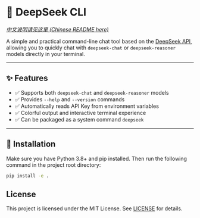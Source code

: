 # 🧠 DeepSeek CLI

*[中文说明请见这里 (Chinese README here)](./README_zh.md)*

A simple and practical command-line chat tool based on the [DeepSeek API](https://deepseek.com), allowing you to quickly chat with `deepseek-chat` or `deepseek-reasoner` models directly in your terminal.

---

## ✨ Features

- ✅ Supports both `deepseek-chat` and `deepseek-reasoner` models
- ✅ Provides `--help` and `--version` commands
- ✅ Automatically reads API Key from environment variables
- ✅ Colorful output and interactive terminal experience
- ✅ Can be packaged as a system command `deepseek`

---

## 🚀 Installation

Make sure you have Python 3.8+ and pip installed. Then run the following command in the project root directory:

```bash
pip install -e .
```

## License

This project is licensed under the MIT License.
See [LICENSE](LICENSE) for details.